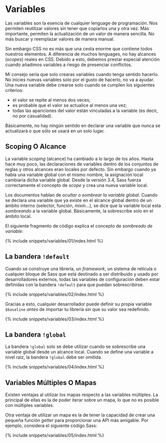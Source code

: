 
# Variables

Las variables son la esencia de cualquier lenguage de programación. Nos permiten reutilizar valores sin tener que copiarlos una y otra vez. Más importante, permiten la actualización de un valor de manera sencilla. No más buscar y reemplazar valores de manera manual.

Sin embargo CSS no es más que una cesta enorme que contiene todos nuestros elementos. A diferencia de muchos lenguages, no hay alcances (*scopes*) reales en CSS. Debido a esto, debemos prestar especial atención cuando añadimos variables a riesgo de presenciar conflictos.

Mi consejo sería que solo crearas variables cuando tenga sentido hacerlo. No inicies nuevas variables solo por el gusto de hacerlo, no va a ayudar. Una nueva variable debe crearse solo cuando se cumplen los siguientes criterios:

* el valor se repite al menos dos veces;
* es probable que el valor se actualice al menos una vez;
* todas las apariciones del valor están vinculadas a la variable (es decir, no por casualidad).

Básicamente, no hay ningún sentido en declarar una variable que nunca se actualizará o que sólo se usará en un solo lugar.

## Scoping O Alcance

La variable *scoping* (alcance) ha cambiado a lo largo de los años. Hasta hace muy poco, las declaraciones de variables dentro de los conjuntos de reglas y otros alcances eran locales por defecto. Sin embargo cuando ya había una variable global con el mismo nombre, la asignación local cambiaría dicha variable global. Desde la versión 3.4, Sass fuerza correctamente el concepto de *scope* y crea una nueva variable local.

Los documentos hablan de *ocultar o sombrear la variable global*. Cuando se declara una variable que ya existe en el alcance global dentro de un ámbito interno (selector, función, *mixin*...), se dice que la variable local esta *sombreando* a la variable global. Básicamente, la sobrescribe solo en el ámbito local.

El siguiente fragmento de código explica el concepto de *sombreado de variable*:

{% include snippets/variables/01/index.html %}

## La bandera `!default`

Cuando se construye una librería, un *framework*, un sistema de retícula o cualquier bloque de Sass que está destinado a ser distribuido y usado por desarrolladores externos, todas las variables de configuración deben estar definidas con la bandera `!default` para que puedan sobrescribirse.

{% include snippets/variables/02/index.html %}

Gracias a esto, cualquier desarrollador puede definir su propia variable `$baseline` *antes* de importar tu librería sin que su valor sea redefinido.

{% include snippets/variables/03/index.html %}

## La bandera `!global`

La bandera `!global` solo se debe utilizar cuando se sobrescribe una variable global desde un alcance local. Cuando se define una variable a nivel raiz, la bandera `!global` debe ser omitida.

{% include snippets/variables/04/index.html %}

## Variables Múltiples O Mapas

Existen ventajas al utilizar los mapas respecto a las variables múltiples. La principal de ellas es la de poder iterar sobre un mapa, lo que no es posible con múltiples variables.

Otra ventaja de utilizar un mapa es la de tener la capacidad de crear una pequeña función *getter* para proporcionar una API más amigable. Por ejemplo, considera el siguiente código Sass:

{% include snippets/variables/05/index.html %}
